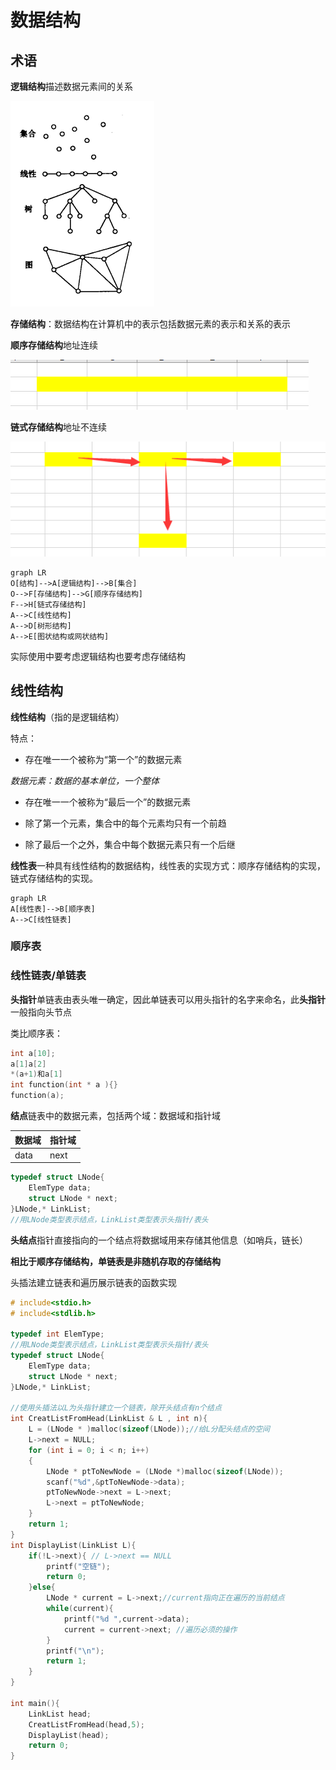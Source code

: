 # 数据结构

## 术语

**逻辑结构**描述数据元素间的关系

![image-20220120184520263](线性表.assets/image-20220120184520263.png)

**存储结构**：数据结构在计算机中的表示包括数据元素的表示和关系的表示

**顺序存储结构**地址连续

![image-20220120185715667](线性表.assets/image-20220120185715667.png)

**链式存储结构**地址不连续

![image-20220120185800112](线性表.assets/image-20220120185800112.png)

```mermaid
graph LR
O[结构]-->A[逻辑结构]-->B[集合]
O-->F[存储结构]-->G[顺序存储结构]
F-->H[链式存储结构]
A-->C[线性结构]
A-->D[树形结构]
A-->E[图状结构或网状结构]
```

实际使用中要考虑逻辑结构也要考虑存储结构

## 线性结构

**线性结构**（指的是逻辑结构）

特点：

- 存在唯一一个被称为“第一个”的数据元素

*数据元素：数据的基本单位，一个整体*

- 存在唯一一个被称为“最后一个”的数据元素

- 除了第一个元素，集合中的每个元素均只有一个前趋
- 除了最后一个之外，集合中每个数据元素只有一个后继

**线性表**一种具有线性结构的数据结构，线性表的实现方式：顺序存储结构的实现，链式存储结构的实现。

```mermaid
graph LR
A[线性表]-->B[顺序表]
A-->C[线性链表]
```

### 顺序表

### 线性链表/单链表

**头指针**单链表由表头唯一确定，因此单链表可以用头指针的名字来命名，此**头指针**一般指向头节点

类比顺序表：

```c
int a[10];
a[1]a[2]
*(a+1)和a[1]
int function(int * a ){}
function(a);
```

**结点**链表中的数据元素，包括两个域：数据域和指针域

| 数据域 | 指针域 |
| ------ | ------ |
| data   | next   |

```C
typedef struct LNode{
    ElemType data;
    struct LNode * next;
}LNode,* LinkList;
//用LNode类型表示结点，LinkList类型表示头指针/表头
```

**头结点**指针直接指向的一个结点将数据域用来存储其他信息（如哨兵，链长）

**相比于顺序存储结构，单链表是非随机存取的存储结构**



头插法建立链表和遍历展示链表的函数实现

```C
# include<stdio.h>
# include<stdlib.h>

typedef int ElemType;
//用LNode类型表示结点，LinkList类型表示头指针/表头
typedef struct LNode{
    ElemType data;
    struct LNode * next;
}LNode,* LinkList;

//使用头插法以L为头指针建立一个链表，除开头结点有n个结点
int CreatListFromHead(LinkList & L , int n){
    L = (LNode * )malloc(sizeof(LNode));//给L分配头结点的空间
    L->next = NULL;
    for (int i = 0; i < n; i++)
    {
        LNode * ptToNewNode = (LNode *)malloc(sizeof(LNode));
        scanf("%d",&ptToNewNode->data);
        ptToNewNode->next = L->next;
        L->next = ptToNewNode;
    }
    return 1;
}
int DisplayList(LinkList L){
    if(!L->next){ // L->next == NULL
        printf("空链");
        return 0;
    }else{
        LNode * current = L->next;//current指向正在遍历的当前结点
        while(current){
            printf("%d ",current->data);
            current = current->next; //遍历必须的操作
        }
        printf("\n");
        return 1;
    }
}

int main(){
    LinkList head;
    CreatListFromHead(head,5);
    DisplayList(head);
    return 0;
}
```

